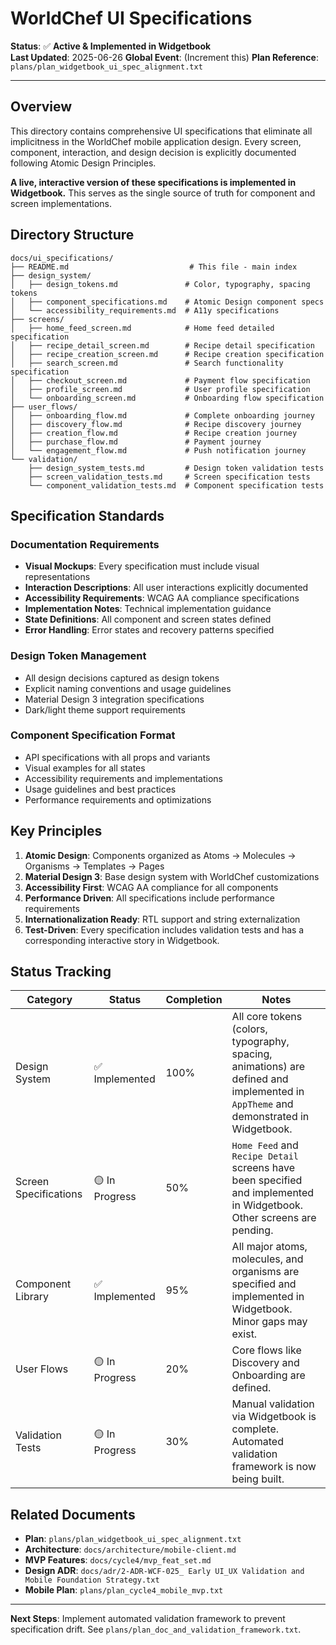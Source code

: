# WorldChef UI Specifications

**Status**: ✅ **Active & Implemented in Widgetbook**  
**Last Updated**: 2025-06-26
**Global Event**: (Increment this) 
**Plan Reference**: `plans/plan_widgetbook_ui_spec_alignment.txt`

---

## Overview

This directory contains comprehensive UI specifications that eliminate all implicitness in the WorldChef mobile application design. Every screen, component, interaction, and design decision is explicitly documented following Atomic Design Principles.

**A live, interactive version of these specifications is implemented in Widgetbook.** This serves as the single source of truth for component and screen implementations.

## Directory Structure

```
docs/ui_specifications/
├── README.md                           # This file - main index
├── design_system/
│   ├── design_tokens.md               # Color, typography, spacing tokens
│   ├── component_specifications.md    # Atomic Design component specs
│   └── accessibility_requirements.md  # A11y specifications
├── screens/
│   ├── home_feed_screen.md            # Home feed detailed specification
│   ├── recipe_detail_screen.md        # Recipe detail specification
│   ├── recipe_creation_screen.md      # Recipe creation specification
│   ├── search_screen.md               # Search functionality specification
│   ├── checkout_screen.md             # Payment flow specification
│   ├── profile_screen.md              # User profile specification
│   └── onboarding_screen.md           # Onboarding flow specification
├── user_flows/
│   ├── onboarding_flow.md             # Complete onboarding journey
│   ├── discovery_flow.md              # Recipe discovery journey
│   ├── creation_flow.md               # Recipe creation journey
│   ├── purchase_flow.md               # Payment journey
│   └── engagement_flow.md             # Push notification journey
└── validation/
    ├── design_system_tests.md         # Design token validation tests
    ├── screen_validation_tests.md     # Screen specification tests
    └── component_validation_tests.md  # Component specification tests
```

## Specification Standards

### Documentation Requirements
- **Visual Mockups**: Every specification must include visual representations
- **Interaction Descriptions**: All user interactions explicitly documented
- **Accessibility Requirements**: WCAG AA compliance specifications
- **Implementation Notes**: Technical implementation guidance
- **State Definitions**: All component and screen states defined
- **Error Handling**: Error states and recovery patterns specified

### Design Token Management
- All design decisions captured as design tokens
- Explicit naming conventions and usage guidelines
- Material Design 3 integration specifications
- Dark/light theme support requirements

### Component Specification Format
- API specifications with all props and variants
- Visual examples for all states
- Accessibility requirements and implementations
- Usage guidelines and best practices
- Performance requirements and optimizations

## Key Principles

1. **Atomic Design**: Components organized as Atoms → Molecules → Organisms → Templates → Pages
2. **Material Design 3**: Base design system with WorldChef customizations
3. **Accessibility First**: WCAG AA compliance for all components
4. **Performance Driven**: All specifications include performance requirements
5. **Internationalization Ready**: RTL support and string externalization
6. **Test-Driven**: Every specification includes validation tests and has a corresponding interactive story in Widgetbook.

## Status Tracking

| Category | Status | Completion | Notes |
|----------|--------|------------|-------|
| Design System | ✅ Implemented | 100% | All core tokens (colors, typography, spacing, animations) are defined and implemented in `AppTheme` and demonstrated in Widgetbook. |
| Screen Specifications | 🟡 In Progress | 50% | `Home Feed` and `Recipe Detail` screens have been specified and implemented in Widgetbook. Other screens are pending. |
| Component Library | ✅ Implemented | 95% | All major atoms, molecules, and organisms are specified and implemented in Widgetbook. Minor gaps may exist. |
| User Flows | 🟡 In Progress | 20% | Core flows like Discovery and Onboarding are defined. |
| Validation Tests | 🟡 In Progress | 30% | Manual validation via Widgetbook is complete. Automated validation framework is now being built. |

## Related Documents

- **Plan**: `plans/plan_widgetbook_ui_spec_alignment.txt`
- **Architecture**: `docs/architecture/mobile-client.md`
- **MVP Features**: `docs/cycle4/mvp_feat_set.md`
- **Design ADR**: `docs/adr/2-ADR-WCF-025_ Early UI_UX Validation and Mobile Foundation Strategy.txt`
- **Mobile Plan**: `plans/plan_cycle4_mobile_mvp.txt`

---

**Next Steps**: Implement automated validation framework to prevent specification drift. See `plans/plan_doc_and_validation_framework.txt`. 